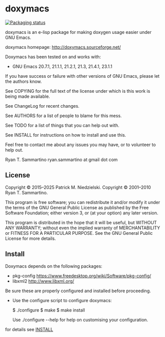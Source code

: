 doxymacs
========

[![Packaging status](https://repology.org/badge/tiny-repos/emacs:doxymacs.svg)](https://repology.org/project/emacs:doxymacs/versions)

doxymacs is an e-lisp package for making doxygen usage easier under GNU
Emacs.

doxymacs homepage: http://doxymacs.sourceforge.net/

Doxymacs has been tested on and works with:
 - GNU Emacs 20.7.1, 21.1.1, 21.2.1, 21.3, 21.4.1, 23.1.1

If you have success or failure with other versions of GNU Emacs, please
let the authors know.

See COPYING for the full text of the license under which is this work
is being made available.

See ChangeLog for recent changes.

See AUTHORS for a list of people to blame for this mess.

See TODO for a list of things that you can help out with.

See INSTALL for instructions on how to install and use this.

Feel free to contact me about any issues you may have, or to volunteer
to help out.

Ryan T. Sammartino
ryan.sammartino at gmail dot com

## License

Copyright © 2015–2025 Patrick M. Niedzielski.
Copyright © 2001–2010 Ryan T. Sammartino.

This program is free software; you can redistribute it and/or modify
it under the terms of the GNU General Public License as published by
the Free Software Foundation; either version 3, or (at your option)
any later version.

This program is distributed in the hope that it will be useful,
but WITHOUT ANY WARRANTY; without even the implied warranty of
MERCHANTABILITY or FITNESS FOR A PARTICULAR PURPOSE.  See the
GNU General Public License for more details.

## Install

Doxymacs depends on the following packages:

- pkg-config https://www.freedesktop.org/wiki/Software/pkg-config/
- libxml2 http://www.libxml.org/

Be sure these are properly configured and installed before proceeding.

- Use the configure script to configure doxymacs:

   $ ./configure
   $ make
   $ make install

  Use ./configure --help for help on customising your configuration.

for details see [INSTALL](INSTALL)
